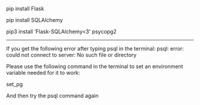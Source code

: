 pip install Flask

pip install SQLAlchemy

pip3 install 'Flask-SQLAlchemy<3' psycopg2

----------

If you get the following error after typing psql in the terminal:
psql: error: could not connect to server: No such file or directory

Please use the following command in the terminal to set an environment variable needed for it to work:

set_pg

And then try the psql command again